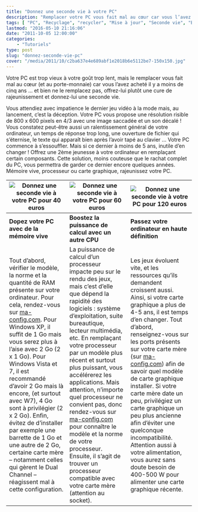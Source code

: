 ```yaml
---
title: "Donnez une seconde vie à votre PC"
description: "Remplacer votre PC vous fait mal au cœur car vous l’avez acheté il y a moins de cinq ans ... offrez-lui plutôt une seconde vie."
tags: [ "PC", "Recyclage", "recycler", "Mise à jour", "Seconde vie", "Booster" ]
lastmod: "2016-05-10 21:16:06"
date: "2011-10-05 12:00:00"
categories:
    - "Tutoriels"
type: post
slug: "donnez-seconde-vie-pc"
cover: "/media/2011/10/c2ba637e4e689abf1e2018b6e5112be7-150x150.jpg"
---
```


Votre PC est trop vieux à votre goût trop lent, mais le remplacer vous fait mal au cœur (et au porte-monnaie) car vous l’avez acheté il y a moins de cinq ans ... et bien ne le remplacez pas, offrez-lui plutôt une cure de rajeunissement et donnez-lui une seconde vie.

Vous attendiez avec impatience le dernier jeu vidéo à la mode mais, au lancement, c’est la déception. Votre PC vous propose une résolution risible de 800 x 600 pixels en 4/3 avec une image saccadée et un son décalé ! Vous constatez peut-être aussi un ralentissement général de votre ordinateur, un temps de réponse trop long, une ouverture de fichier qui s’éternise, le texte qui apparaît bien après l’avoir tapé au clavier … Votre PC commence à s’essouffler. Mais si ce dernier à moins de 5 ans, inutile d’en changer ! Offrez une 2ème jeunesse à votre ordinateur en remplaçant certain composants. Cette solution, moins couteuse que le rachat complet du PC, vous permettra de garder ce dernier encore quelques années. Mémoire vive, processeur ou carte graphique, rajeunissez votre PC.

| ![Donnez une seconde vie à votre PC pour 40 euros][1] | ![Donnez une seconde vie à votre PC pour 60 euros][2] | ![Donnez une seconde vie à votre PC pour 120 euros][3] |
| ----------------------------------------------------- | ----------------------------------------------------- | ------------------------------------------------------ |
| **Dopez votre PC avec de la mémoire vive**            | **Boostez la puissance de calcul avec un autre CPU**  | **Passez votre ordinateur en haute définition**        |
| Tout d’abord, vérifier le modèle, la norme et la quantité de RAM présente sur votre ordinateur. Pour cela, rendez-vous sur [ma-config.com](http://www.ma-config.com). Pour Windows XP, il suffit de 1 Go mais vous serez plus à l’aise avec 2 Go (2 x 1 Go). Pour Windows Vista et 7, il est recommandé d’avoir 2 Go mais là encore, (et surtout avec W7), 4 Go sont à privilégier (2 x 2 Go). Enfin, évitez de d’installer par exemple une barrette de 1 Go et une autre de 2 Go, certaine carte mère – notamment celles qui gèrent le Dual Channel – réagissent mal à cette configuration. | La puissance de calcul d’un processeur impacte peu sur le rendu des jeux, mais c’est d’elle que dépend la rapidité des logiciels : système d’exploitation, suite bureautique, lecteur multimédia, etc. En remplaçant votre processeur par un modèle plus récent et surtout plus puissant, vous accélérerez les applications. Mais attention, n’importe quel processeur ne convient pas, donc rendez-vous sur [ma-config.com](http://www.ma-config.com) pour connaître le modèle et la norme de votre processeur. Ensuite, il s’agit de trouver un processeur compatible avec votre carte mère (attention au socket). | Les jeux évoluent vite, et les ressources qu’ils demandent croissent aussi. Ainsi, si votre carte graphique a plus de 4-5 ans, il est temps d’en changer. Tout d’abord, renseignez-vous sur les ports présents sur votre carte mère (sur [ma-config.com](http://www.ma-config.com)) afin de savoir quel modèle de carte graphique installer. Si votre carte mère date un peu, privilégiez un carte graphique un peu plus ancienne afin d’éviter une quelconque incompatibilité. Attention aussi à votre alimentation, vous aurez sans doute besoin de 400-500 W pour alimenter une carte graphique récente. |

[1]: /media/2011/10/6f0ca9b3c6da345c644a71ff6c219f6f-300x169.jpg
[2]: /media/2011/10/88d3867078c472b9aed3ee2e13d2df9c-300x169.jpg
[3]: /media/2011/10/a7f677e908a07e946f17edf451552aee-300x169.jpg